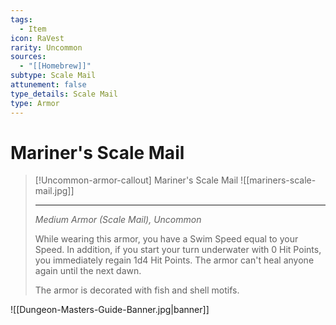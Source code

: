 ```yaml
---
tags:
  - Item
icon: RaVest
rarity: Uncommon
sources:
  - "[[Homebrew]]"
subtype: Scale Mail
attunement: false
type_details: Scale Mail
type: Armor
---
```

# Mariner's Scale Mail

>[!Uncommon-armor-callout] Mariner's Scale Mail
>![[mariners-scale-mail.jpg]]
>
>---
> *Medium Armor (Scale Mail), Uncommon*
> 
> While wearing this armor, you have a Swim Speed equal to your Speed. In addition, if you start your turn underwater with 0 Hit Points, you immediately regain 1d4 Hit Points. The armor can't heal anyone again until the next dawn.
>
>The armor is decorated with fish and shell motifs.

![[Dungeon-Masters-Guide-Banner.jpg|banner]]